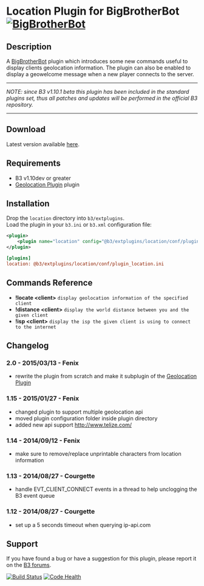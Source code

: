 Location Plugin for BigBrotherBot [![BigBrotherBot](http://i.imgur.com/7sljo4G.png)][B3]
=================================

Description
-----------
A [BigBrotherBot][B3] plugin which introduces some new commands useful to display clients geolocation information. The 
plugin can also be enabled to display a geowelcome message when a new player connects to the server.

******
*NOTE: since B3 v1.10.1 beta this plugin has been included in the standard plugins set, thus all patches and updates will be performed in the official B3 repository.*
******

Download
--------
Latest version available [here](https://github.com/danielepantaleone/b3-plugin-location/archive/master.zip).

Requirements
------------
- B3 v1.10dev or greater
- [Geolocation Plugin](https://github.com/danielepantaleone/b3-plugin-geolocation) plugin

Installation
------------
Drop the `location` directory into `b3/extplugins`.  
Load the plugin in your `b3.ini` or `b3.xml` configuration file:
```xml
<plugin>
    <plugin name="location" config="@b3/extplugins/location/conf/plugin_location.ini" />
</plugin>
```
```ini
[plugins]
location: @b3/extplugins/location/conf/plugin_location.ini
```

Commands Reference
------------------
* **!locate &lt;client&gt;** `display geolocation information of the specified client`
* **!distance &lt;client&gt;** `display the world distance between you and the given client`
* **!isp &lt;client&gt;** `display the isp the given client is using to connect to the internet`


Changelog
---------
### 2.0 - 2015/03/13 - Fenix
- rewrite the plugin from scratch and make it subplugin of the [Geolocation Plugin](https://github.com/danielepantaleone/b3-plugin-geolocation)

### 1.15 - 2015/01/27 - Fenix
- changed plugin to support multiple geolocation api
- moved plugin configuration folder inside plugin directory
- added new api support http://www.telize.com/

### 1.14 - 2014/09/12 - Fenix
- make sure to remove/replace unprintable characters from location information

### 1.13 - 2014/08/27 - Courgette
- handle EVT_CLIENT_CONNECT events in a thread to help unclogging the B3 event queue

### 1.12 - 2014/08/27 - Courgette
- set up a 5 seconds timeout when querying ip-api.com

Support
-------

If you have found a bug or have a suggestion for this plugin, please report it on the [B3 forums][Support].


[B3]: http://www.bigbrotherbot.net/ "BigBrotherBot (B3)"
[Support]: http://forum.bigbrotherbot.net/plugins-by-fenix/location-plugin "Support topic on the B3 forums"

[![Build Status](https://travis-ci.org/danielepantaleone/b3-plugin-location.svg?branch=master)](https://travis-ci.org/danielepantaleone/b3-plugin-location)
[![Code Health](https://landscape.io/github/danielepantaleone/b3-plugin-location/master/landscape.svg?style=flat)](https://landscape.io/github/danielepantaleone/b3-plugin-location/master)
